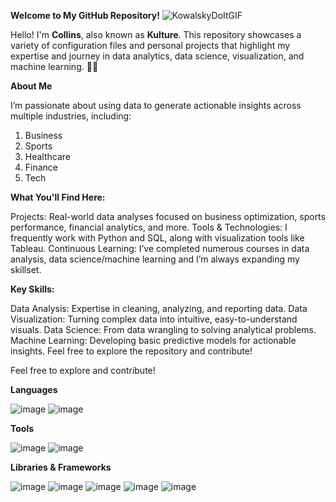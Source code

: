 **Welcome to My GitHub Repository!** ![KowalskyDoItGIF](https://github.com/user-attachments/assets/5990d2d4-48ea-4c19-a4cd-0a668fdd33ef)

Hello! I'm **Collins**, also known as **Kulture**. This repository showcases a variety of configuration files and personal projects that highlight my expertise and journey in data analytics, data science, visualization, and machine learning. 🚀✅


**About Me**

I’m passionate about using data to generate actionable insights across multiple industries, including:

1) Business
2) Sports
3) Healthcare
4) Finance
5) Tech

**What You'll Find Here:**

Projects: Real-world data analyses focused on business optimization, sports performance, financial analytics, and more.
Tools & Technologies: I frequently work with Python and SQL, along with visualization tools like Tableau.
Continuous Learning: I’ve completed numerous courses in data analysis, data science/machine learning and I’m always expanding my skillset.

**Key Skills:**

Data Analysis: Expertise in cleaning, analyzing, and reporting data.
Data Visualization: Turning complex data into intuitive, easy-to-understand visuals.
Data Science: From data wrangling to solving analytical problems.
Machine Learning: Developing basic predictive models for actionable insights.
Feel free to explore the repository and contribute!

Feel free to explore and contribute!

**Languages**

![image](https://github.com/user-attachments/assets/32125315-1681-4125-9570-55043714fa6e)
![image](https://github.com/user-attachments/assets/bdd1e1e7-56f0-43eb-bbca-85db8e7554bb)

**Tools**

![image](https://github.com/user-attachments/assets/a7337c4e-458d-47c2-81f6-5f0c0a5bb5a0)
![image](https://github.com/user-attachments/assets/61a658da-0755-4c12-b5dc-896e94776d96)

**Libraries & Frameworks**

![image](https://github.com/user-attachments/assets/c2e9605c-8cb1-4dcb-a252-737a4ba88f24)
![image](https://github.com/user-attachments/assets/9b486941-dcb6-4f9c-8693-19e07a17cac2)
![image](https://github.com/user-attachments/assets/fedf256c-9590-454c-a3ad-105e8b836279)
![image](https://github.com/user-attachments/assets/2e1cba64-9aa3-41e5-9a17-705bee92217e)
![image](https://github.com/user-attachments/assets/1cf0a0ad-47c7-4bff-a699-9601ef712c4b)














